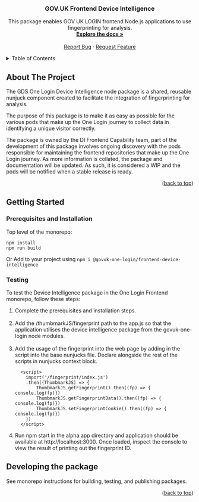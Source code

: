 <!-- Improved compatibility of back to top link: See: https://github.com/othneildrew/Best-README-Template/pull/73 -->

<!-- [![Coverage](https://sonarcloud.io/api/project_badges/measure?project=govuk-one-login_di-fec-ga4&metric=coverage)](https://sonarcloud.io/summary/overall?id=govuk-one-login_di-fec-ga4) -->

<a name="readme-top"></a>

<!-- PROJECT LOGO -->
<br />
<div align="center">
  
<h3 align="center">GOV.UK Frontend Device Intelligence</h3>
  <p align="center">
    This package enables GOV UK LOGIN frontend Node.js applications to use fingerprinting for analysis.
    <br />
    <a href="TBC"><strong>Explore the docs »</strong></a>
    <br />
    <br />
    <a href="https://github.com/govuk-one-login/govuk-one-login-frontend/issues">Report Bug</a>
    ·
    <a href="https://github.com/govuk-one-login/govuk-one-login-frontend/issues">Request Feature</a>
  </p>
</div>

<!-- TABLE OF CONTENTS -->
<details>
  <summary>Table of Contents</summary>
  <ol>
    <li>
      <a href="#about-the-project">About The Project</a>
    </li>
    <li>
      <a href="#getting-started">Getting Started</a>
      <ul>
        <li><a href="#installation"> Prerequisites and Installation</a></li>
      </ul>
    </li>
  </ol>
</details>

<!-- ABOUT THE PROJECT -->

## About The Project

The GDS One Login Device Intelligence node package is a shared, reusable nunjuck component created to facilitate the integration of fingerprinting for analysis.

The purpose of this package is to make it as easy as possible for the various pods that make up the One Login journey to collect data in identifying a unique visitor correctly.

The package is owned by the DI Frontend Capability team, part of the development of this package involves ongoing discovery with the pods responsible for maintaining the frontend repositories that make up the One Login journey. As more information is collated, the package and documentation will be updated. As such, it is considered a WIP and the pods will be notified when a stable release is ready.

<p align="right">(<a href="#readme-top">back to top</a>)</p>

<!-- GETTING STARTED -->

## Getting Started

### Prerequisites and Installation

Top level of the monorepo:
```
npm install
npm run build
```

Or Add to your project using `npm i @govuk-one-login/frontend-device-intelligence`

### Testing

To test the Device Intelligence package in the One Login Frontend monorepo, follow these steps:

  <ol>
    <li> Complete the prerequisites and installation steps. </li> 
    </br>
    <li> Add the /thumbmarkJS/fingerprint path to the app.js so that the application utilises the device intelligence package from the govuk-one-login node modules. </li>
    <br/>
    <li> Add the usage of the fingerprint into the web page by adding in the script into the base nunjucks file. Declare alongside the rest of the scripts in nunjucks context block. </li>
  
  ```
    <script>
      import('/fingerprint/index.js')
      .then((ThumbmarkJS) => {
          ThumbmarkJS.getFingerprint().then((fp) => { console.log(fp)})
          ThumbmarkJS.getFingerprintData().then((fp) => { console.log(fp)})
          ThumbmarkJS.setFingerprintCookie().then((fp) => { console.log(fp)})
      })
    </script>
  ```
  <li> Run npm start in the alpha app directory and application should be available at http://localhost:3000. Once loaded, inspect the console to view the result of printing out the fingerprint ID. </li>
  </ol>

## Developing the package

See monorepo instructions for building, testing, and publishing packages.

<p align="right">(<a href="#readme-top">back to top</a>)</p>
